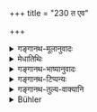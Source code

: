 +++
title = "230 त एव"

+++

<details><summary>गङ्गानथ-मूलानुवादः</summary>

These have been declared to be the three regions, these the three life-stages, these the three Vedas and these the three fires.—(230)
</details>

<details><summary>मेधातिथिः</summary>

कार्यकारणयोर् अभेदाद् एवम् उच्यते । त्रयाणां लोकानां प्राप्तिहेतुत्वात् **त एव त्रयो लोका** उच्यन्ते । **त एव च त्रयः** प्रथमाद् ब्रह्मचर्याद् अन्ये **त्रय आश्रमाः** । गार्हस्थ्यादिभिर् त्रिभिर् आश्रमैर् यत् फलं प्राप्यते तत् तैस् त्रिभिस् तुष्टैः । **त एव त्रयो वेदा** वेदत्रयजपतुल्यफलत्वात् । **त एव त्रयो ऽग्नयः** । अग्निसाध्यकर्मानुष्ठानफलावाप्तेस् तच् छ्रुश्रूषातः । एषापि प्रशंसैव ॥ २.२३० ॥
</details>

<details><summary>गङ्गानथ-भाष्यानुवादः</summary>

What is stated here is on the understanding that there is no difference between the cause and its effects.

‘*These have been declared to be the three regions*,’—because they are the means by which one is enabled to reach the three regions.

‘*These the three life-stages*’—*i.e*., with the exception of *the first*, that of the Religious Student. The meaning is that the reward obtained by means of the three life-stages beginning with that of the Householder is obtained if these three persons are satisfied.

‘*These the three Vedas*’;—because service of them brings the same reward that is obtained by reciting the three Vedas.

‘*These the three Fires*’;—because the serving these brings the rewards that are obtained by the performance of acts done with the help of the three sacrificial fires.

This also is purely eulogistic.—(230)
</details>

<details><summary>गङ्गानथ-टिप्पन्यः</summary>

‘*Traya āśramāḥ*’;—‘The *last* three, life-stages’; (Medhātithi and Govindarāja);—‘the *first* three life-stages’ (Kullūka, Nārāyaṇa and Nandana).

This verse is quoted in *Smṛticandrikā* (Saṃskāra, P. 95).
</details>

<details><summary>गङ्गानथ-तुल्य-वाक्यानि</summary>

*Viṣṇu* (31.7).—\[Reproduces Manu.\]

*Mahābhārata* (12.108.6).—(Same as Manu.)
</details>

<details><summary>Bühler</summary>

230	For they are declared to be the three worlds, they the three (principal) orders, they the three Vedas, and they the three sacred fires.
</details>
